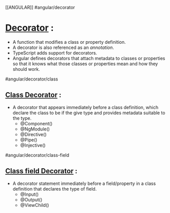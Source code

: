 [[ANGULAR]]
#angular/decorator
# [Decorator](https://angular.io/guide/glossary#decorator--decoration) :
- A function that modifies a class or property definition.
- A decorator is also referenced as an _annotation_.
- TypeScript adds support for decorators.
- Angular defines decorators that attach metadata to classes or properties so that it knows what those classes or properties mean and how they should work.

#angular/decorator/class 
## [Class Decorator](https://angular.io/guide/glossary#class-decorator) : 
- A decorator that appears immediately before a class definition, which declare the class to be if the give type and provides metadata suitable to the type.
	- @Component()
	- @NgModule()
	- @Directive()
	- @Pipe()
	- @Injective()

#angular/decorator/class-field 
## [Class field Decorator](https://angular.io/guide/glossary#class-field-decorator) : 
- A decorator statement immediately before a field/property in a class definition that declares the type of field.
	- @Input()
	- @Output()
	- @ViewChild()